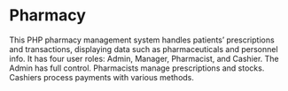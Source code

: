 # Pharmacy
This PHP pharmacy management system handles patients’ prescriptions and transactions, displaying data such as pharmaceuticals and personnel info. It has four user roles: Admin, Manager, Pharmacist, and Cashier. The Admin has full control. Pharmacists manage prescriptions and stocks. Cashiers process payments with various methods. 
